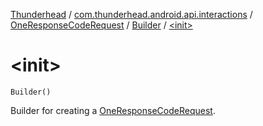 [Thunderhead](../../../index.md) / [com.thunderhead.android.api.interactions](../../index.md) / [OneResponseCodeRequest](../index.md) / [Builder](index.md) / [&lt;init&gt;](./-init-.md)

# &lt;init&gt;

`Builder()`

Builder for creating a [OneResponseCodeRequest](../index.md).

